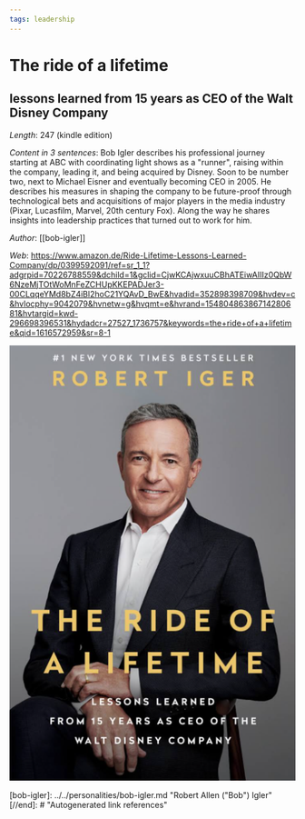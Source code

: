 ```yaml
---
tags: leadership
---
```


# The ride of a lifetime
## lessons learned from 15 years as CEO of the Walt Disney Company

*Length*: 247 (kindle edition)

*Content in 3 sentences*:
Bob Igler describes his professional journey starting at ABC with coordinating light shows as a "runner", raising within the company, leading it, and being acquired by Disney. Soon to be number two, next to Michael Eisner and eventually becoming CEO in 2005. He describes his measures in shaping the company to be future-proof through technological bets and acquisitions of major players in the media industry (Pixar, Lucasfilm, Marvel, 20th century Fox). Along the way he shares insights into leadership practices that turned out to work for him. 

*Author*: [[bob-igler]]

*Web*: https://www.amazon.de/Ride-Lifetime-Lessons-Learned-Company/dp/0399592091/ref=sr_1_1?adgrpid=70226788559&dchild=1&gclid=CjwKCAjwxuuCBhATEiwAIIIz0QbW6NzeMjTOtWoMnFeZCHUpKKEPADJer3-00CLqqeYMd8bZ4iBl2hoC21YQAvD_BwE&hvadid=352898398709&hvdev=c&hvlocphy=9042079&hvnetw=g&hvqmt=e&hvrand=15480486386714280681&hvtargid=kwd-296698396531&hydadcr=27527_1736757&keywords=the+ride+of+a+lifetime&qid=1616572959&sr=8-1

![](../../attachments/2021-03-24-09-02-14.png)


[//begin]: # "Autogenerated link references for markdown compatibility"
[bob-igler]: ../../personalities/bob-igler.md "Robert Allen ("Bob") Igler"
[//end]: # "Autogenerated link references"
